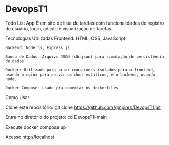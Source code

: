 # DevopsT1
Todo List App
É um site de lista de tarefas com funcionalidades de registro de usuário, login, adição e visualização de tarefas.

Tecnologias Utilizadas
    Frontend: HTML, CSS, JavaScript
    
    Backend: Node.js, Express.js
    
    Banco de Dados: Arquivo JSON (db.json) para simulação de persistência de dados.
    
    Docker: Utilizado para criar containers isolados para o frontend, usando o nginx para servir os docs estaticos, e o backend, usando node.
    
    Docker Compose: usado pra conectar os dockerfiles
    
Como Usar

  Clone este repositório: git clone https://github.com/gmpires/DevopsT1.git
  
  Entre no diretório do projeto: cd DevopsT1-main
  
  Execute docker compose up 
  
  Acesse http://localhost

